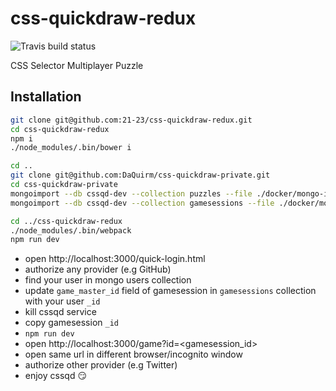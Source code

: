 # css-quickdraw-redux
![Travis build status](https://travis-ci.org/DaQuirm/css-quickdraw-redux.svg?branch=master)

CSS Selector Multiplayer Puzzle

## Installation

```sh
git clone git@github.com:21-23/css-quickdraw-redux.git
cd css-quickdraw-redux
npm i
./node_modules/.bin/bower i

cd ..
git clone git@github.com:DaQuirm/css-quickdraw-private.git
cd css-quickdraw-private
mongoimport --db cssqd-dev --collection puzzles --file ./docker/mongo-import/puzzles.json
mongoimport --db cssqd-dev --collection gamesessions --file ./docker/mongo-import/gamesessions.json

cd ../css-quickdraw-redux
./node_modules/.bin/webpack
npm run dev
```

* open http://localhost:3000/quick-login.html
* authorize any provider (e.g GitHub)
* find your user in mongo users collection
* update `game_master_id` field of gamesession in `gamesessions` collection with your user `_id`
* kill cssqd service
* copy gamesession `_id`
* `npm run dev`
* open http://localhost:3000/game?id=<gamesession_id>
* open same url in different browser/incognito window
* authorize other provider (e.g Twitter)
* enjoy cssqd 😏

